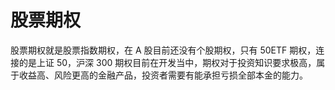# 股票期权

股票期权就是股票指数期权，在 A 股目前还没有个股期权，只有 50ETF 期权，连接的是上证 50，沪深 300 期权目前在开发当中，期权对于投资知识要求极高，属于收益高、风险更高的金融产品，投资者需要有能承担亏损全部本金的能力。
